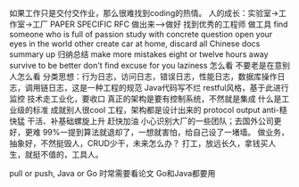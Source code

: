 如果工作只是交付交作业，那么很难找到coding的热情。
人的成长：实验室->工作室->工厂
PAPER SPECIFIC RFC
做出来-->做好
找到优秀的工程师
做工具
find someone who is full of passion
study with concrete question
open your eyes in the world other create car at home,
discard all Chinese docs
summary up 归纳总结
make more mistakes
eight or twelve hours away
survive to be better
don't find excuse for you laziness 怎么看
不要老是在意别人怎么看
分类思想：行为日志，访问日志，错误日志，性能日志，数据库操作日志，调用链日志，这是一种工程的规范
Java代码写不烂
restful风格，基于此进行监控
技术走工业化，要收口
真正的架构是要有控制系统，不然就是集成
什么是工业级的标准
成就别人很cool
工程，架构都是设计出来的
protocol
output
anti-糙快猛
干活、补基础螺旋上升
赶快加油
小心识别大厂的一些团队；去国外公司更好，更难
99%一提到算法就退却了，一想就害怕，给自己设了一堵墙。
做业务，抽象好，不然挺毁人，CRUD少干，未来怎么办？
打工，放远长久，拿钱买人生，就挺不值的，工具人。

pull or push, Java or Go
时常需要看论文
Go和Java都要用